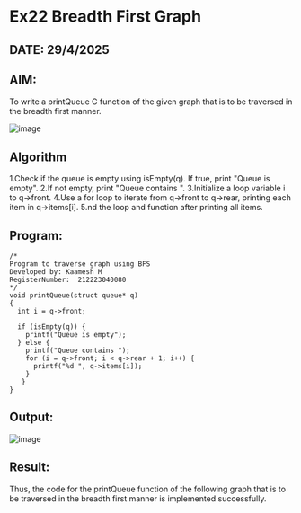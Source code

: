 # Ex22 Breadth First Graph
## DATE: 29/4/2025
## AIM:
To write a printQueue C function of the given graph that is to be traversed in the breadth first manner.

![image](https://github.com/user-attachments/assets/f483f48c-6af0-4027-a993-01c108a50933)


## Algorithm
1.Check if the queue is empty using isEmpty(q). If true, print "Queue is empty".
2.If not empty, print "Queue contains ".
3.Initialize a loop variable i to q->front.
4.Use a for loop to iterate from q->front to q->rear, printing each item in q->items[i].
5.nd the loop and function after printing all items.

## Program:
```
/*
Program to traverse graph using BFS
Developed by: Kaamesh M
RegisterNumber:  212223040080
*/
void printQueue(struct queue* q)
{
  int i = q->front;
 
  if (isEmpty(q)) {
    printf("Queue is empty");
  } else { 
    printf("Queue contains ");
    for (i = q->front; i < q->rear + 1; i++) {
      printf("%d ", q->items[i]);
    }
   }
}
```

## Output:

![image](https://github.com/user-attachments/assets/2b138084-4d39-4b8a-ad86-c5eddfe57997)


## Result:
Thus, the code for the printQueue function of the following graph that is to be traversed in the breadth first manner is implemented successfully.

